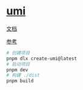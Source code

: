 # [umi](https://umijs.org/)

[文档](https://umijs.org/docs/guides/getting-started)

[参考](https://umijs.org/docs/api/api)

```bash
# 创建项目
pnpm dlx create-umi@latest
# 启动项目
pnpm dev
# 构建 ./dist
pnpm build
```
